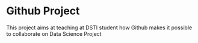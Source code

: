 # Github Project

This project aims at teaching at DSTI student how Github makes it possible to collaborate on Data Science Project
